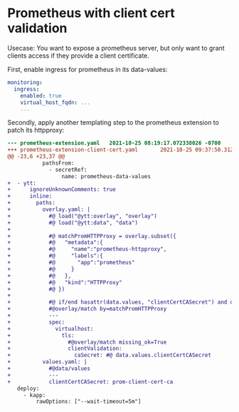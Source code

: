 # Prometheus with client cert validation

Usecase: You want to expose a prometheus server, but only want to grant clients
access if they provide a client certificate.

First, enable ingress for prometheus in its data-values:

```yaml
monitoring:
  ingress:
    enabled: true
    virtual_host_fqdn: ...
    ...
```

Secondly, apply another templating step to the prometheus extension to patch its
httpproxy:

```diff
--- prometheus-extension.yaml   2021-10-25 08:19:17.072338026 -0700
+++ prometheus-extension-client-cert.yaml       2021-10-25 09:37:50.312856031 -0700
@@ -23,6 +23,37 @@
           pathsFrom:
             - secretRef:
                 name: prometheus-data-values
+  - ytt:
+      ignoreUnknownComments: true
+      inline:
+        paths:
+          overlay.yaml: |
+            #@ load("@ytt:overlay", "overlay")
+            #@ load("@ytt:data", "data")
+
+            #@ matchPromHTTPProxy = overlay.subset({
+            #@   "metadata":{
+            #@     "name":"prometheus-httpproxy",
+            #@     "labels":{
+            #@       "app":"prometheus"
+            #@     }
+            #@   },
+            #@   "kind":"HTTPProxy"
+            #@ })
+
+            #@ if/end hasattr(data.values, "clientCertCASecret") and data.values.clientCertCASecret:
+            #@overlay/match by=matchPromHTTPProxy
+            ---
+            spec:
+              virtualhost:
+                tls:
+                  #@overlay/match missing_ok=True
+                  clientValidation:
+                    caSecret: #@ data.values.clientCertCASecret
+          values.yaml: |
+            #@data/values
+            ---
+            clientCertCASecret: prom-client-cert-ca
   deploy:
     - kapp:
         rawOptions: ["--wait-timeout=5m"]
```
